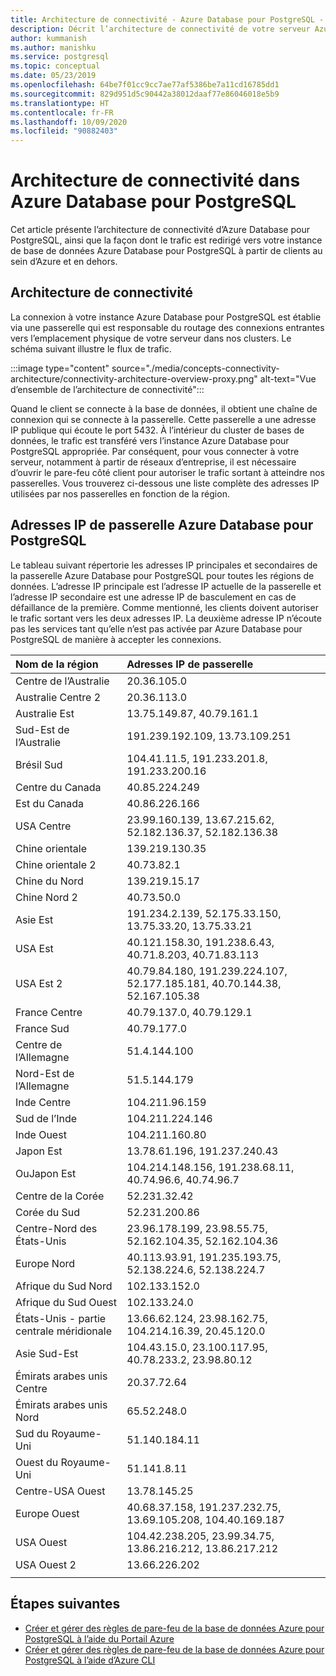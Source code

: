 ```yaml
---
title: Architecture de connectivité - Azure Database pour PostgreSQL - Serveur unique
description: Décrit l’architecture de connectivité de votre serveur Azure Database pour PostgreSQL - Serveur unique
author: kummanish
ms.author: manishku
ms.service: postgresql
ms.topic: conceptual
ms.date: 05/23/2019
ms.openlocfilehash: 64be7f01cc9cc7ae77af5386be7a11cd16785dd1
ms.sourcegitcommit: 829d951d5c90442a38012daaf77e86046018e5b9
ms.translationtype: HT
ms.contentlocale: fr-FR
ms.lasthandoff: 10/09/2020
ms.locfileid: "90882403"
---
```

# <a name="connectivity-architecture-in-azure-database-for-postgresql"></a>Architecture de connectivité dans Azure Database pour PostgreSQL
Cet article présente l’architecture de connectivité d’Azure Database pour PostgreSQL, ainsi que la façon dont le trafic est redirigé vers votre instance de base de données Azure Database pour PostgreSQL à partir de clients au sein d’Azure et en dehors.

## <a name="connectivity-architecture"></a>Architecture de connectivité
La connexion à votre instance Azure Database pour PostgreSQL est établie via une passerelle qui est responsable du routage des connexions entrantes vers l’emplacement physique de votre serveur dans nos clusters. Le schéma suivant illustre le flux de trafic.

:::image type="content" source="./media/concepts-connectivity-architecture/connectivity-architecture-overview-proxy.png" alt-text="Vue d’ensemble de l’architecture de connectivité":::

Quand le client se connecte à la base de données, il obtient une chaîne de connexion qui se connecte à la passerelle. Cette passerelle a une adresse IP publique qui écoute le port 5432. À l’intérieur du cluster de bases de données, le trafic est transféré vers l’instance Azure Database pour PostgreSQL appropriée. Par conséquent, pour vous connecter à votre serveur, notamment à partir de réseaux d’entreprise, il est nécessaire d’ouvrir le pare-feu côté client pour autoriser le trafic sortant à atteindre nos passerelles. Vous trouverez ci-dessous une liste complète des adresses IP utilisées par nos passerelles en fonction de la région.

## <a name="azure-database-for-postgresql-gateway-ip-addresses"></a>Adresses IP de passerelle Azure Database pour PostgreSQL
Le tableau suivant répertorie les adresses IP principales et secondaires de la passerelle Azure Database pour PostgreSQL pour toutes les régions de données. L’adresse IP principale est l’adresse IP actuelle de la passerelle et l’adresse IP secondaire est une adresse IP de basculement en cas de défaillance de la première. Comme mentionné, les clients doivent autoriser le trafic sortant vers les deux adresses IP. La deuxième adresse IP n’écoute pas les services tant qu’elle n’est pas activée par Azure Database pour PostgreSQL de manière à accepter les connexions.

| **Nom de la région** | **Adresses IP de passerelle** |
|:----------------|:-------------|
| Centre de l’Australie| 20.36.105.0     |
| Australie Centre 2     | 20.36.113.0   |
| Australie Est | 13.75.149.87, 40.79.161.1     |
| Sud-Est de l’Australie |191.239.192.109, 13.73.109.251   |
| Brésil Sud | 104.41.11.5, 191.233.201.8, 191.233.200.16  |
| Centre du Canada |40.85.224.249  |
| Est du Canada | 40.86.226.166    |
| USA Centre | 23.99.160.139, 13.67.215.62, 52.182.136.37, 52.182.136.38     |
| Chine orientale | 139.219.130.35    |
| Chine orientale 2 | 40.73.82.1  |
| Chine du Nord | 139.219.15.17    |
| Chine Nord 2 | 40.73.50.0     |
| Asie Est | 191.234.2.139, 52.175.33.150, 13.75.33.20, 13.75.33.21     |
| USA Est | 40.121.158.30, 191.238.6.43, 40.71.8.203, 40.71.83.113   |
| USA Est 2 |40.79.84.180, 191.239.224.107, 52.177.185.181, 40.70.144.38, 52.167.105.38  |
| France Centre | 40.79.137.0, 40.79.129.1  |
| France Sud | 40.79.177.0     |
| Centre de l’Allemagne | 51.4.144.100     |
| Nord-Est de l’Allemagne | 51.5.144.179  |
| Inde Centre | 104.211.96.159     |
| Sud de l’Inde | 104.211.224.146  |
| Inde Ouest | 104.211.160.80    |
| Japon Est | 13.78.61.196, 191.237.240.43  |
| OuJapon Est | 104.214.148.156, 191.238.68.11, 40.74.96.6, 40.74.96.7    |
| Centre de la Corée | 52.231.32.42   |
| Corée du Sud | 52.231.200.86    |
| Centre-Nord des États-Unis | 23.96.178.199, 23.98.55.75, 52.162.104.35, 52.162.104.36    |
| Europe Nord | 40.113.93.91, 191.235.193.75, 52.138.224.6, 52.138.224.7    |
| Afrique du Sud Nord  | 102.133.152.0    |
| Afrique du Sud Ouest | 102.133.24.0   |
| États-Unis - partie centrale méridionale |13.66.62.124, 23.98.162.75, 104.214.16.39, 20.45.120.0   |
| Asie Sud-Est | 104.43.15.0, 23.100.117.95, 40.78.233.2, 23.98.80.12     |
| Émirats arabes unis Centre | 20.37.72.64  |
| Émirats arabes unis Nord | 65.52.248.0    |
| Sud du Royaume-Uni | 51.140.184.11   |
| Ouest du Royaume-Uni | 51.141.8.11  |
| Centre-USA Ouest | 13.78.145.25     |
| Europe Ouest | 40.68.37.158, 191.237.232.75, 13.69.105.208, 104.40.169.187  |
| USA Ouest | 104.42.238.205, 23.99.34.75, 13.86.216.212, 13.86.217.212 |
| USA Ouest 2 | 13.66.226.202  |
||||

## <a name="next-steps"></a>Étapes suivantes

* [Créer et gérer des règles de pare-feu de la base de données Azure pour PostgreSQL à l’aide du Portail Azure](./howto-manage-firewall-using-portal.md)
* [Créer et gérer des règles de pare-feu de la base de données Azure pour PostgreSQL à l’aide d’Azure CLI](./howto-manage-firewall-using-cli.md)
